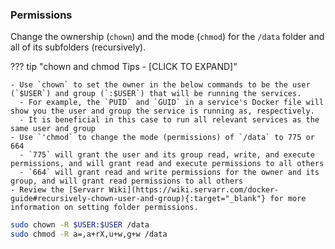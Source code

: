 ### Permissions

Change the ownership (`chown`) and the mode (`chmod`) for the `/data` folder and all of its subfolders (recursively).

??? tip "chown and chmod Tips - [CLICK TO EXPAND]"

    - Use `chown` to set the owner in the below commands to be the user (`$USER`) and group (`:$USER`) that will be running the services.
      - For example, the `PUID` and `GUID` in a service's Docker file will show you the user and group the service is running as, respectively.
      - It is beneficial in this case to run all relevant services as the same user and group
    - Use `'chmod` to change the mode (permissions) of `/data` to 775 or 664
      - `775` will grant the user and its group read, write, and execute permissions, and will grant read and execute permissions to all others
      - `664` will grant read and write permissions for the owner and its group, and will grant read permissions to all others
    - Review the [Servarr Wiki](https://wiki.servarr.com/docker-guide#recursively-chown-user-and-group){:target="_blank"} for more information on setting folder permissions.

```bash
sudo chown -R $USER:$USER /data
sudo chmod -R a=,a+rX,u+w,g+w /data
```
